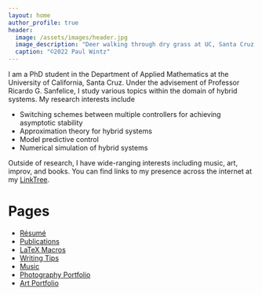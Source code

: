 ```yaml
---
layout: home
author_profile: true
header:
  image: /assets/images/header.jpg
  image_description: "Deer walking through dry grass at UC, Santa Cruz."
  caption: "©2022 Paul Wintz"
---
```


<!-- # About -->

I am a PhD student in the Department of Applied Mathematics at the University of California, Santa Cruz. Under the advisement of Professor Ricardo G. Sanfelice, I study various topics within the domain of hybrid systems. My research interests include 
- Switching schemes between multiple controllers for achieving asymptotic stability
- Approximation theory for hybrid systems
- Model predictive control
- Numerical simulation of hybrid systems

Outside of research, I have wide-ranging interests including music, art, improv, and books. You can find links to my presence across the internet at my [LinkTree](https://linktr.ee/paulwintz). 

# Pages
- [Résumé](/resume/)
- [Publications](/Publications/)
- [LaTeX Macros](/latex-macros/)
- [Writing Tips](/writing-tips/)
- [Music](/music/)
- [Photography Portfolio](/photography/)
- [Art Portfolio](/art/)